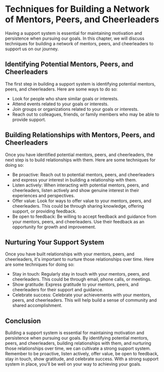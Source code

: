 Techniques for Building a Network of Mentors, Peers, and Cheerleaders
==============================================================================================================

Having a support system is essential for maintaining motivation and persistence when pursuing our goals. In this chapter, we will discuss techniques for building a network of mentors, peers, and cheerleaders to support us on our journey.

Identifying Potential Mentors, Peers, and Cheerleaders
------------------------------------------------------

The first step in building a support system is identifying potential mentors, peers, and cheerleaders. Here are some ways to do so:

* Look for people who share similar goals or interests.
* Attend events related to your goals or interests.
* Join groups or organizations related to your goals or interests.
* Reach out to colleagues, friends, or family members who may be able to provide support.

Building Relationships with Mentors, Peers, and Cheerleaders
------------------------------------------------------------

Once you have identified potential mentors, peers, and cheerleaders, the next step is to build relationships with them. Here are some techniques for doing so:

* Be proactive: Reach out to potential mentors, peers, and cheerleaders and express your interest in building a relationship with them.
* Listen actively: When interacting with potential mentors, peers, and cheerleaders, listen actively and show genuine interest in their experiences and perspectives.
* Offer value: Look for ways to offer value to your mentors, peers, and cheerleaders. This could be through sharing knowledge, offering support, or providing feedback.
* Be open to feedback: Be willing to accept feedback and guidance from your mentors, peers, and cheerleaders. Use their feedback as an opportunity for growth and improvement.

Nurturing Your Support System
-----------------------------

Once you have built relationships with your mentors, peers, and cheerleaders, it's important to nurture those relationships over time. Here are some techniques for doing so:

* Stay in touch: Regularly stay in touch with your mentors, peers, and cheerleaders. This could be through email, phone calls, or meetings.
* Show gratitude: Express gratitude to your mentors, peers, and cheerleaders for their support and guidance.
* Celebrate success: Celebrate your achievements with your mentors, peers, and cheerleaders. This will help build a sense of community and shared accomplishment.

Conclusion
----------

Building a support system is essential for maintaining motivation and persistence when pursuing our goals. By identifying potential mentors, peers, and cheerleaders, building relationships with them, and nurturing those relationships over time, we can cultivate a strong support system. Remember to be proactive, listen actively, offer value, be open to feedback, stay in touch, show gratitude, and celebrate success. With a strong support system in place, you'll be well on your way to achieving your goals.


